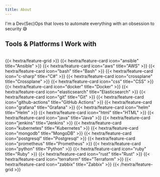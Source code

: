 ```yaml
---
title: About
---
```


I'm a Dev(Sec)Ops that loves to automate everything with an obsession to security 😅

## Tools & Platforms I Work with 
<br />
{{< hextra/feature-grid >}}
{{< hextra/feature-card icon="ansible" title="Ansible" >}}
{{< hextra/feature-card icon="aws" title="AWS" >}}
{{< hextra/feature-card icon="bash" title="Bash" >}}
{{< hextra/feature-card icon="c-sharp" title="C#" >}}
{{< hextra/feature-card icon="crossplane" title="Crossplane" >}}
{{< hextra/feature-card icon="css" title="CSS" >}}
{{< hextra/feature-card icon="docker" title="Docker" >}}
{{< hextra/feature-card icon="elasticsearch" title="Elasticsearch" >}}
{{< hextra/feature-card icon="git" title="Git" >}}
{{< hextra/feature-card icon="github-actions" title="GitHub Actions" >}}
{{< hextra/feature-card icon="grafana" title="Grafana" >}}
{{< hextra/feature-card icon="helm" title="Helm" >}}
{{< hextra/feature-card icon="html" title="HTML" >}}
{{< hextra/feature-card icon="java" title="Java" >}}
{{< hextra/feature-card icon="jenkins" title="Jenkins" >}}
{{< hextra/feature-card icon="kubernetes" title="Kubernetes" >}}
{{< hextra/feature-card icon="mongodb" title="MongoDB" >}}
{{< hextra/feature-card icon="postgresql" title="Postgresql" >}}
{{< hextra/feature-card icon="prometheus" title="Prometheus" >}}
{{< hextra/feature-card icon="python" title="Python" >}}
{{< hextra/feature-card icon="ruby" title="Ruby" >}}
{{< hextra/feature-card icon="rust" title="Rust" >}}
{{< hextra/feature-card icon="terraform" title="Terraform" >}}
{{< hextra/feature-card icon="zabbix" title="Zabbix" >}}
{{< /hextra/feature-grid >}}
